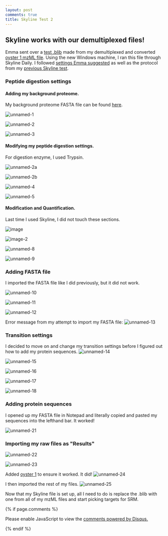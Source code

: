 ```yaml
---
layout: post
comments: true
title: Skyline Test 2
---
```


## Skyline works with our demultiplexed files!

Emma sent over a [test .blib](http://owl.fish.washington.edu/spartina/DNR_Skyline_20170427/gigas-4-27-oyster1-test) made from my demultiplexed and converted [oyster 1 mzML file](http://owl.fish.washington.edu/spartina/DNR_MSConvert_20170417/2017_January_23_envtstress_oyster1.mzML). Using the new Windows machine, I ran this file through Skyline Daily. I followed [settings Emma suggested](https://www.evernote.com/l/APItbEh8fZtCPaegmmxkGZMCgriBIWTNRh8) as well as the protocol from my [previous Skyline test](https://yaaminiv.github.io/Skyline-Test-Run/).

### Peptide digestion settings

#### Adding my background proteome.
My background proteome FASTA file can be found [here](https://github.com/RobertsLab/project-oyster-oa/tree/master/analyses/DNR_PECAN_20170228/PECAN-inputs/Combined-gigas-QC.fasta).

![unnamed-1](https://cloud.githubusercontent.com/assets/22335838/25507772/f1c855ec-2b62-11e7-92f1-b9c993ea39fc.png)

![unnamed-2](https://cloud.githubusercontent.com/assets/22335838/25507774/f1cb8d48-2b62-11e7-8e2c-ec6378fe532e.png)

![unnamed-3](https://cloud.githubusercontent.com/assets/22335838/25507771/f1c4c062-2b62-11e7-993d-79ff1819fd34.png)

#### Modifying my peptide digestion settings.
For digestion enzyme, I used Trypsin.

![unnamed-2a](https://cloud.githubusercontent.com/assets/22335838/25507770/f1c462e8-2b62-11e7-9815-c72d52531c32.png)

![unnamed-2b](https://cloud.githubusercontent.com/assets/22335838/25507769/f1c3c630-2b62-11e7-96e4-ce18ee98ed7e.png)

![unnamed-4](https://cloud.githubusercontent.com/assets/22335838/25507773/f1cabbc0-2b62-11e7-8a25-c09fc2256946.png)

![unnamed-5](https://cloud.githubusercontent.com/assets/22335838/25507775/f1e67c0c-2b62-11e7-84fd-3d208de9e9ff.png)

#### Modification and Quantification.
Last time I used Skyline, I did not touch these sections.

![image](https://cloud.githubusercontent.com/assets/22335838/25507927/b691429e-2b63-11e7-820b-ecdec11eec95.png)

![image-2](https://cloud.githubusercontent.com/assets/22335838/25507926/b690f988-2b63-11e7-8325-26c17d633d0d.png)

![unnamed-8](https://cloud.githubusercontent.com/assets/22335838/25507778/f1ee330c-2b62-11e7-9f3b-cba6d688aaf7.png)

![unnamed-9](https://cloud.githubusercontent.com/assets/22335838/25507779/f1f076da-2b62-11e7-9f70-a1db8b4cd2d8.png)

### Adding FASTA file
I imported the FASTA file like I did previously, but it did not work.

![unnamed-10](https://cloud.githubusercontent.com/assets/22335838/25507781/f1f997c4-2b62-11e7-8e20-9735517e9177.png)

![unnamed-11](https://cloud.githubusercontent.com/assets/22335838/25507780/f1f1017c-2b62-11e7-9f92-befc4d56bd12.png)

![unnamed-12](https://cloud.githubusercontent.com/assets/22335838/25507787/f20b2c82-2b62-11e7-8708-04b66ab204e5.png)

Error message from my attempt to import my FASTA file:
![unnamed-13](https://cloud.githubusercontent.com/assets/22335838/25507782/f1fd2736-2b62-11e7-9983-b88c6d421348.png)

### Transition settings
I decided to move on and change my transition settings before I figured out how to add my protein sequences.
![unnamed-14](https://cloud.githubusercontent.com/assets/22335838/25507784/f204633e-2b62-11e7-8e5b-6dfb2b9cd512.png)

![unnamed-15](https://cloud.githubusercontent.com/assets/22335838/25507783/f2034a1c-2b62-11e7-9880-109540a397f4.png)

![unnamed-16](https://cloud.githubusercontent.com/assets/22335838/25507785/f2053a3e-2b62-11e7-821b-207877dcc777.png)

![unnamed-17](https://cloud.githubusercontent.com/assets/22335838/25507786/f20a2558-2b62-11e7-9ff8-f789659d2bfe.png)

![unnamed-18](https://cloud.githubusercontent.com/assets/22335838/25507788/f20e5d08-2b62-11e7-9cb5-0834118ba72c.png)

### Adding protein sequences
I opened up my FASTA file in Notepad and literally copied and pasted my sequences into the lefthand bar. It worked!

![unnamed-21](https://cloud.githubusercontent.com/assets/22335838/25507791/f215f298-2b62-11e7-9abb-78a84676e5ea.png)

### Importing my raw files as "Results"

![unnamed-22](https://cloud.githubusercontent.com/assets/22335838/25507792/f21b62fa-2b62-11e7-8d1e-866bec018563.png)

![unnamed-23](https://cloud.githubusercontent.com/assets/22335838/25507793/f21cfeb2-2b62-11e7-9806-08f6300959ce.png)

Added [oyster 1](2017_January_23_envt..>) to ensure it worked. It did!
![unnamed-24](https://cloud.githubusercontent.com/assets/22335838/25507794/f21e7968-2b62-11e7-9c1d-25a05c9a20d9.png)

I then imported the rest of my files.
![unnamed-25](https://cloud.githubusercontent.com/assets/22335838/25507795/f220fb0c-2b62-11e7-801d-b26a04484015.png)

Now that my Skyline file is set up, all I need to do is replace the .blib with one from all of my mzML files and start picking targets for SRM.

{% if page.comments %}

<div id="disqus_thread"></div>
<script>

/**
*  RECOMMENDED CONFIGURATION VARIABLES: EDIT AND UNCOMMENT THE SECTION BELOW TO INSERT DYNAMIC VALUES FROM YOUR PLATFORM OR CMS.
*  LEARN WHY DEFINING THESE VARIABLES IS IMPORTANT: https://disqus.com/admin/universalcode/#configuration-variables*/
/*
var disqus_config = function () {
this.page.url = PAGE_URL;  // Replace PAGE_URL with your page's canonical URL variable
this.page.identifier = PAGE_IDENTIFIER; // Replace PAGE_IDENTIFIER with your page's unique identifier variable
};
*/
(function() { // DON'T EDIT BELOW THIS LINE
var d = document, s = d.createElement('script');
s.src = 'https://the-responsible-grad-student.disqus.com/embed.js';
s.setAttribute('data-timestamp', +new Date());
(d.head || d.body).appendChild(s);
})();
</script>
<noscript>Please enable JavaScript to view the <a href="https://disqus.com/?ref_noscript">comments powered by Disqus.</a></noscript>

{% endif %}

<script id="dsq-count-scr" src="//the-responsible-grad-student.disqus.com/count.js" async></script>
